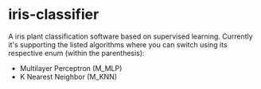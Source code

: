 # iris-classifier
A iris plant classification software based on supervised learning. Currently it's supporting the listed algorithms where you can switch using its respective enum (within the parenthesis):

* Multilayer Perceptron (M_MLP)
* K Nearest Neighbor (M_KNN)
